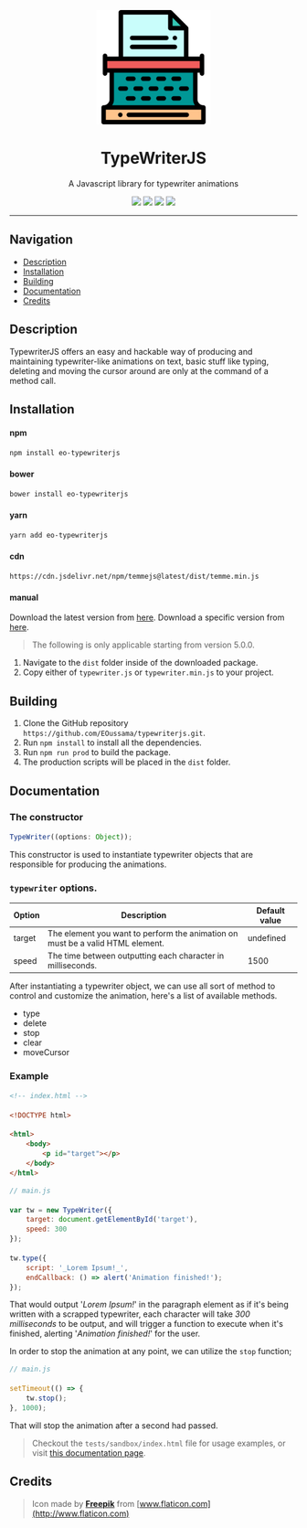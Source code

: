 <p align="center">
    <a href="http://eoussama.github.io/typewriterjs"><img src="assets/logo.svg" alt="Logo" width="200px"><a>
    <h1 align="center">TypeWriterJS</h1>
    <p align="center">A Javascript library for typewriter animations</p>
    <p align="center">
        <img src="https://img.shields.io/github/release/EOussama/typewriterjs.svg">
        <img src="https://img.shields.io/github/downloads/EOussama/typewriterjs/latest/total.svg">
        <img src="https://img.shields.io/github/languages/code-size/EOussama/typewriterjs.svg">
        <img src="https://img.shields.io/github/license/EOussama/typewriterjs.svg">
    </p>
</p>

<hr>

## Navigation

- [Description](#description)
- [Installation](#installation)
- [Building](#building)
- [Documentation](#documentation)
- [Credits](#credits)

## Description

TypewriterJS offers an easy and hackable way of producing and maintaining typewriter-like animations on text, basic stuff like typing, deleting and moving the cursor around are only at the command of a method call.

## Installation

#### npm

```bash
npm install eo-typewriterjs
```

#### bower

```bash
bower install eo-typewriterjs
```

#### yarn

```bash
yarn add eo-typewriterjs
```

#### cdn

```bash
https://cdn.jsdelivr.net/npm/temmejs@latest/dist/temme.min.js
```

#### manual

Download the latest version from [here](https://github.com/EOussama/typewriterjs/releases).
Download a specific version from [here](https://github.com/EOussama/typewriterjs/releases).

> The following is only applicable starting from version 5.0.0.

1. Navigate to the `dist` folder inside of the downloaded package.
2. Copy either of `typewriter.js` or `typewriter.min.js` to your project.

## Building

1. Clone the GitHub repository `https://github.com/EOussama/typewriterjs.git`.
2. Run `npm install` to install all the dependencies.
3. Run `npm run prod` to build the package.
4. The production scripts will be placed in the `dist` folder.

## Documentation

### The constructor

```js
TypeWriter((options: Object));
```

This constructor is used to instantiate typewriter objects that are responsible for producing the animations.

### `typewriter` options.

| Option | Description                                                                    | Default value |
| ------ | ------------------------------------------------------------------------------ | ------------- |
| target | The element you want to perform the animation on must be a valid HTML element. | undefined     |
| speed  | The time between outputting each character in milliseconds.                    | 1500          |

After instantiating a typewriter object, we can use all sort of method to control and customize the animation, here's a list of available methods.

- type
- delete
- stop
- clear
- moveCursor

### Example

```html
<!-- index.html -->

<!DOCTYPE html>

<html>
	<body>
		<p id="target"></p>
	</body>
</html>
```

```js
// main.js

var tw = new TypeWriter({
    target: document.getElementById('target'),
    speed: 300
});

tw.type({
    script: '_Lorem Ipsum!_',
    endCallback: () => alert('Animation finished!');
});
```

That would output '_Lorem Ipsum!_' in the paragraph element as if it's being written with a scrapped typewriter, each character will take _300 milliseconds_ to be output, and will trigger a function to execute when it's finished, alerting '_Animation finished!_' for the user.

In order to stop the animation at any point, we can utilize the `stop` function;

```js
// main.js

setTimeout(() => {
	tw.stop();
}, 1000);
```

That will stop the animation after a second had passed.

> Checkout the `tests/sandbox/index.html` file for usage examples, or visit [this documentation page](https://eoussama.github.io/typewriterjs/).

## Credits

> Icon made by [**Freepik**](http://www.flaticon.com) from [www.flaticon.com](http://www.flaticon.com)
